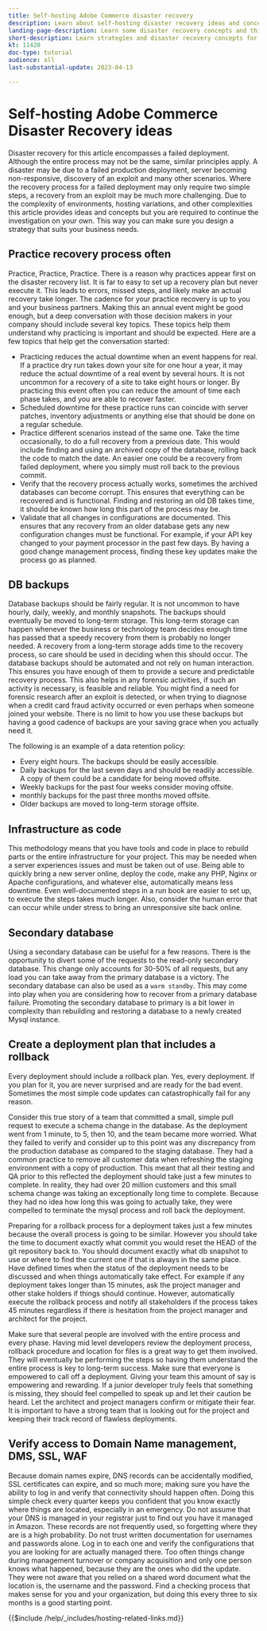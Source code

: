 ```yaml
---
title: Self-hosting Adobe Commerce disaster recovery
description: Learn about self-hosting disaster recovery ideas and concepts and best practices to consider.
landing-page-description: Learn some disaster recovery concepts and things to consider when hosting Adobe Commerce on your own.
short-description: Learn strategies and disaster recovery concepts for hosting Adobe Commerce yourself.
kt: 11420
doc-type: tutorial
audience: all
last-substantial-update: 2023-04-13

---
```


# Self-hosting Adobe Commerce Disaster Recovery ideas

Disaster recovery for this article encompasses a failed deployment. Although the entire process may not be the same, similar principles apply. A disaster may be due to a failed production deployment, server becoming non-responsive, discovery of an exploit and many other scenarios. Where the recovery process for a failed deployment may only require two simple steps, a recovery from an exploit may be much more challenging. Due to the complexity of environments, hosting variations, and other complexities this article provides ideas and concepts but you are required to continue the investigation on your own. This way you can make sure you design a strategy that suits your business needs.

## Practice recovery process often

Practice, Practice, Practice. There is a reason why practices appear first on the disaster recovery list. It is far to easy to set up a recovery plan but never execute it. This leads to errors, missed steps, and likely make an actual recovery take longer. The cadence for your practice recovery is up to you and your business partners. Making this an annual event might be good enough, but a deep conversation with those decision makers in your company should include several key topics. These topics help them understand why practicing is important and should be expected. Here are a few topics that help get the conversation started:

* Practicing reduces the actual downtime when an event happens for real. If a practice dry run takes down your site for one hour a year, it may reduce the actual downtime of a real event by several hours. It is not uncommon for a recovery of a site to take eight hours or longer. By practicing this event often you can reduce the amount of time each phase takes, and you are able to recover faster.
* Scheduled downtime for these practice runs can coincide with server patches, inventory adjustments or anything else that should be done on a regular schedule.
* Practice different scenarios instead of the same one. Take the time occasionally, to do a full recovery from a previous date. This would include finding and using an archived copy of the database, rolling back the code to match the date. An easier one could be a recovery from failed deployment, where you simply must roll back to the previous commit.
* Verify that the recovery process actually works, sometimes the archived databases can become corrupt. This ensures that everything can be recovered and is functional. Finding and restoring an old DB takes time, it should be known how long this part of the process may be.
* Validate that all changes in configurations are documented. This ensures that any recovery from an older database gets any new configuration changes must be functional. For example, if your API key changed to your payment processor in the past few days. By having a good change management process, finding these key updates make the process go as planned.

## DB backups

Database backups should be fairly regular. It is not uncommon to have hourly, daily, weekly, and monthly snapshots. The backups should eventually be moved to long-term storage. This long-term storage can happen whenever the business or technology team decides enough time has passed that a speedy recovery from them is probably no longer needed. A recovery from a long-term storage adds time to the recovery process, so care should be used in deciding when this should occur. The database backups should be automated and not rely on human interaction. This ensures you have enough of them to provide a secure and predictable recovery process. This also helps in any forensic activities, if such an activity is necessary, is feasible and reliable. You might find a need for forensic research after an exploit is detected, or when trying to diagnose when a credit card fraud activity occurred or even perhaps when someone joined your website. There is no limit to how you use these backups but having a good cadence of backups are your saving grace when you actually need it.

The following is an example of a data retention policy:

* Every eight hours. The backups should be easily accessible.
* Daily backups for the last seven days and should be readily accessible. A copy of them could be a candidate for being moved offsite.
* Weekly backups for the past four weeks consider moving offsite.
* monthly backups for the past three months moved offsite.
* Older backups are moved to long-term storage offsite.

## Infrastructure as code

This methodology means that you have tools and code in place to rebuild parts or the entire infrastructure for your project. This may be needed when a server experiences issues and must be taken out of use. Being able to quickly bring a new server online, deploy the code, make any PHP, Nginx or Apache configurations, and whatever else, automatically means less downtime. Even well-documented steps in a run book are easier to set up, to execute the steps takes much longer. Also, consider the human error that can occur while under stress to bring an unresponsive site back online. 

## Secondary database 

Using a secondary database can be useful for a few reasons. There is the opportunity to divert some of the requests to the read-only secondary database. This change only accounts for 30-50% of all requests, but any load you can take away from the primary database is a victory. The secondary database can also be used as a `warm standby`. This may come into play when you are considering how to recover from a primary database failure. Promoting the secondary database to primary is a bit lower in complexity than rebuilding and restoring a database to a newly created Mysql instance.

## Create a deployment plan that includes a rollback

Every deployment should include a rollback plan. Yes, every deployment. If you plan for it, you are never surprised and are ready for the bad event. Sometimes the most simple code updates can catastrophically fail for any reason.

Consider this true story of a team that committed a small, simple pull request to execute a schema change in the database. As the deployment went from 1 minute, to 5, then 10, and the team became more worried. What they failed to verify and consider up to this point was any discrepancy from the production database as compared to the staging database. They had a common practice to remove all customer data when refreshing the staging environment with a copy of production. This meant that all their testing and QA prior to this reflected the deployment should take just a few minutes to complete. In reality, they had over 20 million customers and this small schema change was taking an exceptionally long time to complete. Because they had no idea how long this was going to actually take, they were compelled to terminate the mysql process and roll back the deployment. 

Preparing for a rollback process for a deployment takes just a few minutes because the overall process is going to be similar. However you should take the time to document exactly what commit you would reset the HEAD of the git repository back to. You should document exactly what db snapshot to use or where to find the current one if that is always in the same place. Have defined times when the status of the deployment needs to be discussed and when things automatically take effect. For example if any deployment takes longer than 15 minutes, ask the project manager and other stake holders if things should continue. However, automatically execute the rollback process and notify all stakeholders if the process takes 45 minutes regardless if there is hesitation from the project manager and architect for the project.

Make sure that several people are involved with the entire process and every phase. Having mid level developers review the deployment process, rollback procedure and location for files is a great way to get them involved. They will eventually be performing the steps so having them understand the entire process is key to long-term success. Make sure that everyone is empowered to call off a deployment. Giving your team this amount of say is empowering and rewarding. If a junior developer truly feels that something is missing, they should feel compelled to speak up and let their caution be heard. Let the architect and project managers confirm or mitigate their fear. It is important to have a strong team that is looking out for the project and keeping their track record of flawless deployments.

## Verify access to Domain Name management, DMS, SSL, WAF 

Because domain names expire, DNS records can be accidentally modified, SSL certificates can expire, and so much more; making sure you have the ability to log in and verify that connectivity should happen often. Doing this simple check every quarter keeps you confident that you know exactly where things are located, especially in an emergency. Do not assume that your DNS is managed in your registrar just to find out you have it managed in Amazon. These records are not frequently used, so forgetting where they are is a high probability. Do not trust written documentation for usernames and passwords alone. Log in to each one and verify the configurations that you are looking for are actually managed there. Too often things change during management turnover or company acquisition and only one person knows what happened, because they are the ones who did the update. They were not aware that you relied on a shared word document what the location is, the username and the password. Find a checking process that makes sense for you and your organization, but doing this every three to six months is a good starting point.

{{$include /help/_includes/hosting-related-links.md}}
